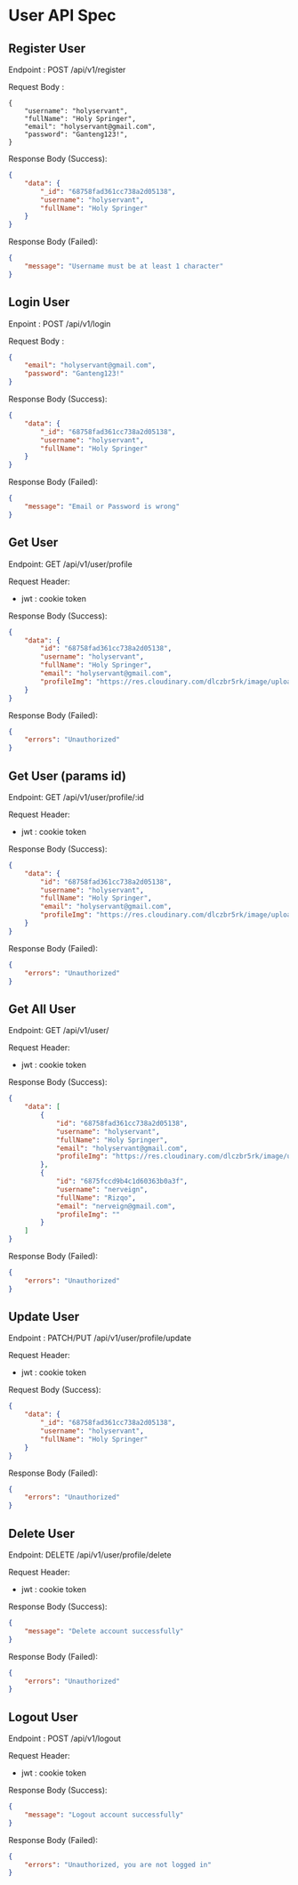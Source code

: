 # User API Spec

## Register User

Endpoint : POST /api/v1/register

Request Body :

```jsonc
{
    "username": "holyservant",
    "fullName": "Holy Springer",
    "email": "holyservant@gmail.com",
    "password": "Ganteng123!",
}
```

Response Body (Success):

```json
{
    "data": {
        "_id": "68758fad361cc738a2d05138",
        "username": "holyservant",
        "fullName": "Holy Springer"
    }
}
```

Response Body (Failed):

```json
{
    "message": "Username must be at least 1 character"
}
```

## Login User

Enpoint : POST /api/v1/login

Request Body :

```json
{
    "email": "holyservant@gmail.com",
    "password": "Ganteng123!"
}
```

Response Body (Success):

```json
{
    "data": {
        "_id": "68758fad361cc738a2d05138",
        "username": "holyservant",
        "fullName": "Holy Springer"
    }
}
```

Response Body (Failed):

```json
{
    "message": "Email or Password is wrong"
}
```

## Get User

Endpoint: GET /api/v1/user/profile

Request Header:

- jwt : cookie token

Response Body (Success):

```json
{
    "data": {
        "id": "68758fad361cc738a2d05138",
        "username": "holyservant",
        "fullName": "Holy Springer",
        "email": "holyservant@gmail.com",
        "profileImg": "https://res.cloudinary.com/dlczbr5rk/image/upload/v1752825538/user-profile-image/ekmdey85hpje4p7ob7tf.jpg"
    }
}
```

Response Body (Failed):

```json
{
    "errors": "Unauthorized"
}
```

## Get User (params id)

Endpoint: GET /api/v1/user/profile/:id

Request Header:

- jwt : cookie token

Response Body (Success):

```json
{
    "data": {
        "id": "68758fad361cc738a2d05138",
        "username": "holyservant",
        "fullName": "Holy Springer",
        "email": "holyservant@gmail.com",
        "profileImg": "https://res.cloudinary.com/dlczbr5rk/image/upload/v1752825538/user-profile-image/ekmdey85hpje4p7ob7tf.jpg"
    }
}
```

Response Body (Failed):

```json
{
    "errors": "Unauthorized"
}
```

## Get All User

Endpoint: GET /api/v1/user/

Request Header:

- jwt : cookie token

Response Body (Success):

```json
{
    "data": [
        {
            "id": "68758fad361cc738a2d05138",
            "username": "holyservant",
            "fullName": "Holy Springer",
            "email": "holyservant@gmail.com",
            "profileImg": "https://res.cloudinary.com/dlczbr5rk/image/upload/v1752825538/user-profile-image/ekmdey85hpje4p7ob7tf.jpg"
        },
        {
            "id": "6875fccd9b4c1d60363b0a3f",
            "username": "nerveign",
            "fullName": "Rizqo",
            "email": "nerveign@gmail.com",
            "profileImg": ""
        }
    ]
}
```

Response Body (Failed):

```json
{
    "errors": "Unauthorized"
}
```

## Update User

Endpoint : PATCH/PUT /api/v1/user/profile/update

Request Header:

- jwt : cookie token

Request Body (Success):

```json
{
    "data": {
        "_id": "68758fad361cc738a2d05138",
        "username": "holyservant",
        "fullName": "Holy Springer"
    }
}
```

Response Body (Failed):

```json
{
    "errors": "Unauthorized"
}
```

## Delete User

Endpoint: DELETE /api/v1/user/profile/delete

Request Header:

- jwt : cookie token

Response Body (Success):

```json
{
    "message": "Delete account successfully"
}
```

Response Body (Failed):

```json
{
    "errors": "Unauthorized"
}
```

## Logout User

Endpoint : POST /api/v1/logout

Request Header:

- jwt : cookie token

Response Body (Success):

```json
{
    "message": "Logout account successfully"
}
```

Response Body (Failed):

```json
{
    "errors": "Unauthorized, you are not logged in"
}
```
